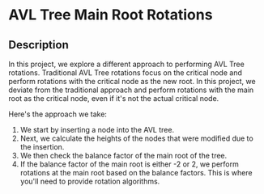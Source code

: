 # AVL Tree Main Root Rotations

## Description

In this project, we explore a different approach to performing AVL Tree rotations. Traditional AVL Tree rotations focus on the critical node and perform rotations with the critical node as the new root. In this project, we deviate from the traditional approach and perform rotations with the main root as the critical node, even if it's not the actual critical node.

Here's the approach we take:

1. We start by inserting a node into the AVL tree.
2. Next, we calculate the heights of the nodes that were modified due to the insertion.
3. We then check the balance factor of the main root of the tree.
4. If the balance factor of the main root is either -2 or 2, we perform rotations at the main root based on the balance factors. This is where you'll need to provide rotation algorithms.
